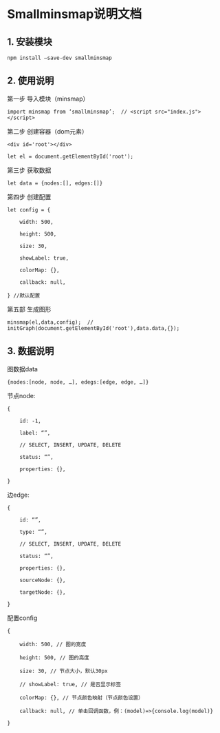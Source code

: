 # Smallminsmap说明文档

## 1. 安装模块

```
npm install –save-dev smallminsmap
```

## 2. 使用说明

第一步 导入模块（minsmap）

```
import minsmap from ‘smallminsmap’;  // <script src="index.js"></script>
```

第二步 创建容器（dom元素）

```
<div id='root'></div>
```

```
let el = document.getElementById('root');
```

第三步 获取数据

```
let data = {nodes:[], edges:[]}
```

第四步 创建配置

```
let config = {

  	width: 500,

 	height: 500,

  	size: 30,

  	showLabel: true,

 	colorMap: {},

 	callback: null,

} //默认配置
```

第五部 生成图形

```
minsmap(el,data,config);  // initGraph(document.getElementById('root'),data.data,{});
```

## 3. 数据说明

图数据data

```
{nodes:[node, node, …], edegs:[edge, edge, …]}
```

节点node: 

```
{

	id: -1,

	label: “”,

	// SELECT, INSERT, UPDATE, DELETE

	status: “”,

	properties: {},

}
```

边edge: 

```
{

	id: “”,

	type: “”,

	// SELECT, INSERT, UPDATE, DELETE

	status: “”,

	properties: {},

	sourceNode: {},

	targetNode: {},

}
```

配置config

```
{

 	width: 500, // 图的宽度

 	height: 500, // 图的高度

 	size: 30, // 节点大小，默认30px

 	// showLabel: true, // 是否显示标签

 	colorMap: {}, // 节点颜色映射（节点颜色设置）

 	callback: null, // 单击回调函数，例：(model)=>{console.log(model)}

}
```

